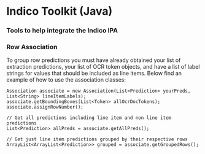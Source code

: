 # Indico Toolkit (Java)
###  Tools to help integrate the Indico IPA

### Row Association
To group row predictions you must have already obtained your list of extraction predictions, 
your list of OCR token objects, and have a list of label strings for values that should be 
included as line items. Below find an example of how to use the association classes: 
```
Association associate = new Association(List<Prediction> yourPreds, List<String> lineItemLabels);
associate.getBoundingBoxes(List<Token> allOcrDocTokens);
associate.assignRowNumber();

// Get all predictions including line item and non line item predictions
List<Prediction> allPreds = associate.getAllPreds();

// Get just line item predictions grouped by their respective rows
ArrayList<ArrayList<Prediction>> grouped = associate.getGroupedRows();
```
